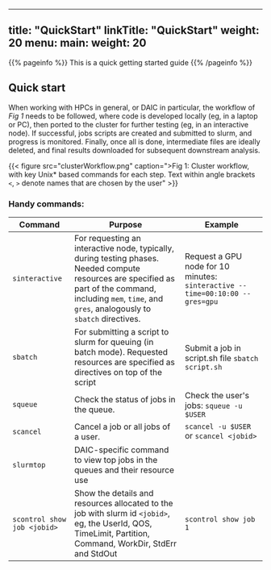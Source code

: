 
---
title: "QuickStart"
linkTitle: "QuickStart"
weight: 20
menu:
  main:
    weight: 20
---

{{% pageinfo %}}
This is a quick getting started guide
{{% /pageinfo %}}


## Quick start
When working with HPCs in general, or DAIC in particular, the workflow of _Fig 1_ needs to be followed, where code is developed locally (eg, in a laptop or PC), then ported to the cluster for further testing (eg, in an interactive node). If successful, jobs scripts are created and submitted to slurm, and progress is monitored. Finally, once all is done, intermediate files are ideally deleted, and final results downloaded for subsequent downstream analysis.

{{< figure src="clusterWorkflow.png" caption=">Fig 1: Cluster workflow, with key Unix* based commands for each step. Text within angle brackets `<`, `>` denote names that are chosen by the user" >}}





### Handy commands:



| Command                            | Purpose | Example |
| ---------------------------------- | ------- | ------- |
| `sinteractive` | For requesting an interactive node, typically, during testing phases.  Needed compute resources are specified as part of the command, including `mem`, `time`, and `gres`, analogously to `sbatch` directives. | Request a GPU node for 10 minutes: `sinteractive --time=00:10:00 --gres=gpu` |
| `sbatch`       | For submitting a script to slurm for queuing (in batch mode). Requested resources are specified as directives on top of the script | Submit a job in script.sh file `sbatch script.sh`
| `squeue`       | Check the status of jobs in the queue. | Check the user's jobs: `squeue -u $USER`
| `scancel`      | Cancel a job or all jobs of a user. | `scancel -u $USER` or `scancel <jobid>` |
| `slurmtop`     | DAIC-specific command to view top jobs in the queues and their resource use |
| `scontrol show job <jobid>`| Show the details and resources allocated to the job with slurm id `<jobid>`, eg, the UserId, QOS, TimeLimit, Partition, Command, WorkDir, StdErr and StdOut | `scontrol show job 1`

